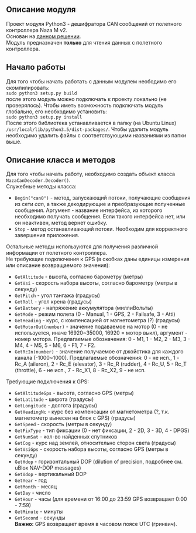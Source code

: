 ## Описание модуля
Проект модуля Python3 - дешифратора CAN сообщений от полетного контроллера Naza M v2.  
Основан на [данном решении](https://www.rcgroups.com/forums/showthread.php?2071772-DJI-NAZA-Phantom-A2-CAN-bus-communication-protocol-NazaCanDecoder-Arduino-library).  
Модуль предназначен **только** для чтения данных с полетного контроллера.

## Начало работы
Для того чтобы начать работать с данным модулем неободимо его скомпилировать:  
`sudo python3 setup.py build`  
после этого модуль можно подключать к проекту локально (не проверялось).
Чтобы иметь возможность подключать модуль глобально, его необходимо установить:  
`sudo python3 setup.py install`  
После этого библиотека устанавливается в папку (на Ubuntu Linux) `/usr/local/lib/python3.5/dist-packages/`.
Чтобы удалить модуль необходимо удалить файлы с соответствующими названиями из папки выше.

## Описание класса и методов
Для того чтобы начать работу, необходимо создать объект класса `NazaCanDecoder.Decoder()`.  
Служебные методы класса:  
- `Begin("can0")` - метод, запускающий потоки, получающие сообщения из сети *can*, а также декодирующие и преобразующие 
полученные сообщения. Аргумент - название интерфейса, из которого необходимо получать сообщения. Если такого интерфейса
нет, или он неактивен, метод вернет ошибку.
- `Stop` - метод останавливающий потоки. Необходим для корректного завершения приложения.  

Остальные методы используются для получения различной информации от полетного контроллера.  
Не требующие подключения к GPS (в скобках даны единицы измерения или описание возвращаемого значения):  
- `GetAltitude` - высота, согласно барометру (метры)
- `GetVsi` - скорость набора высоты, согласно барометру (метры в секунду)
- `GetPitch` - угол тангажа (градусы)
- `GetRoll` - угол крена (градусы)
- `GetBattery` - напряжение аккумулятора (миллиВольты)
- `GetMode` - режим полета (0 - Manual, 1 - GPS, 2 - Failsafe, 3 - Atti)
- `GetHeading` - курс, с компенсацией от магнетометра (?) (градусы)
- `GetMotorOut(number)` - значение подаваемое на мотор (0 - не используется, иначе 16920~35000, 16920 = мотор выкл),
аргумент - номер мотора. Предлагаемые обозначения: 0 - M1, 1 - M2, 2 - M3, 3 - M4, 4 - M5, 5 - M6, 6 - F1, 7 - F2.
- `GetRcIn(number)` - значение получаемое от джойстика для каждого канала (-1000~1000). Предлагаемые обозначения:
0 - не исп., 1 - Rc_A (aileron), 2 - Rc_E (elevator), 3 - Rc_R (rudder), 4 - Rc_U, 5 - Rc_T (throttle), 6 - не исп.,
7 - Rc_X1, 8 - Rc_X2, 9 - не исп.

Требующие подключения к GPS:
- `GetAltitudeGps` - высота, согласно GPS (метры)
- `GetLatitude` - широта (градусы)
- `GetLongitude` - долгота (градусы)
- `GetHeadingNc` - курс без компенсации от магнетометра (?, т.к. магнетометр вынесен на блок с GPS) (градусы)
- `GetSpeed` - скорость (метры в секунду)
- `GetFixType` - тип фиксации (0 - нет фиксации, 2 - 2D, 3 - 3D, 4 - DPGS)
- `GetNumSat` - кол-во найденных спутников
- `GetCog` - курс над землей, относительно сторон света (градусы)
- `GetVsiGps` - скорость набора высоты, согласно GPS (метры в секунду)
- `GetHdop` - горизонтальный DOP (dilution of precision, подробнее см. uBlox NAV-DOP messages)
- `GetVdop` - вертикальный DOP
- `GetYear` - год
- `GetMonth` - месяц
- `GetDay` - число
- `GetHour` - часы (для времени от 16:00 до 23:59 GPS возвращает 0:00 - 7:59)
- `GetMinute` - минуты
- `GetSecond` - секунды  
**Важно:** GPS возвращает время в часовом поясе UTC (гринвич).